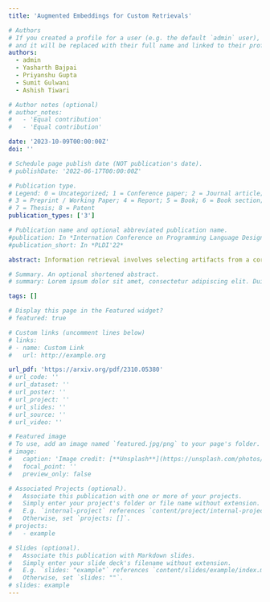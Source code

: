 ```yaml
---
title: 'Augmented Embeddings for Custom Retrievals'

# Authors
# If you created a profile for a user (e.g. the default `admin` user), write the username (folder name) here
# and it will be replaced with their full name and linked to their profile.
authors:
  - admin
  - Yasharth Bajpai
  - Priyanshu Gupta
  - Sumit Gulwani
  - Ashish Tiwari

# Author notes (optional)
# author_notes:
#   - 'Equal contribution'
#   - 'Equal contribution'

date: '2023-10-09T00:00:00Z'
doi: ''

# Schedule page publish date (NOT publication's date).
# publishDate: '2022-06-17T00:00:00Z'

# Publication type.
# Legend: 0 = Uncategorized; 1 = Conference paper; 2 = Journal article;
# 3 = Preprint / Working Paper; 4 = Report; 5 = Book; 6 = Book section;
# 7 = Thesis; 8 = Patent
publication_types: ['3']

# Publication name and optional abbreviated publication name.
#publication: In *Internation Conference on Programming Language Design and Implementation, 2022*
#publication_short: In *PLDI'22*

abstract: Information retrieval involves selecting artifacts from a corpus that are most relevant to a given search query. The flavor of retrieval typically used in classical applications can be termed as homogeneous and relaxed, where queries and corpus elements are both natural language (NL) utterances (homogeneous) and the goal is to pick most relevant elements from the corpus in the Top-K, where K is large, such as 10, 25, 50 or even 100 (relaxed). Recently, retrieval is being used extensively in preparing prompts for large language models (LLMs) to enable LLMs to perform targeted tasks. These new applications of retrieval are often heterogeneous and strict -- the queries and the corpus contain different kinds of entities, such as NL and code, and there is a need for improving retrieval at Top-K for small values of K, such as K=1 or 3 or 5. Current dense retrieval techniques based on pretrained embeddings provide a general-purpose and powerful approach for retrieval, but they are oblivious to task-specific notions of similarity of heterogeneous artifacts. We introduce Adapted Dense Retrieval, a mechanism to transform embeddings to enable improved task-specific, heterogeneous and strict retrieval. Adapted Dense Retrieval works by learning a low-rank residual adaptation of the pretrained black-box embedding. We empirically validate our approach by showing improvements over the state-of-the-art general-purpose embeddings-based baseline.

# Summary. An optional shortened abstract.
# summary: Lorem ipsum dolor sit amet, consectetur adipiscing elit. Duis posuere tellus ac convallis placerat. Proin tincidunt magna sed ex sollicitudin condimentum.

tags: []

# Display this page in the Featured widget?
# featured: true

# Custom links (uncomment lines below)
# links:
# - name: Custom Link
#   url: http://example.org

url_pdf: 'https://arxiv.org/pdf/2310.05380'
# url_code: ''
# url_dataset: ''
# url_poster: ''
# url_project: ''
# url_slides: ''
# url_source: ''
# url_video: ''

# Featured image
# To use, add an image named `featured.jpg/png` to your page's folder.
# image:
#   caption: 'Image credit: [**Unsplash**](https://unsplash.com/photos/pLCdAaMFLTE)'
#   focal_point: ''
#   preview_only: false

# Associated Projects (optional).
#   Associate this publication with one or more of your projects.
#   Simply enter your project's folder or file name without extension.
#   E.g. `internal-project` references `content/project/internal-project/index.md`.
#   Otherwise, set `projects: []`.
# projects:
#   - example

# Slides (optional).
#   Associate this publication with Markdown slides.
#   Simply enter your slide deck's filename without extension.
#   E.g. `slides: "example"` references `content/slides/example/index.md`.
#   Otherwise, set `slides: ""`.
# slides: example
---
```




